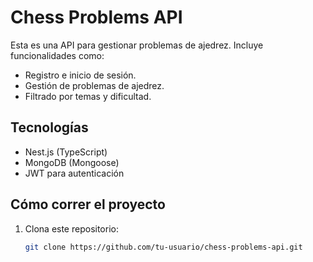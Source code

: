 # Chess Problems API

Esta es una API para gestionar problemas de ajedrez. Incluye funcionalidades como:
- Registro e inicio de sesión.
- Gestión de problemas de ajedrez.
- Filtrado por temas y dificultad.

## Tecnologías
- Nest.js (TypeScript)
- MongoDB (Mongoose)
- JWT para autenticación

## Cómo correr el proyecto
1. Clona este repositorio:
   ```bash
   git clone https://github.com/tu-usuario/chess-problems-api.git

